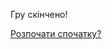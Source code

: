 Гру скінчено!

[Розпочати спочатку?](https://github.com/ccc0der/create-your-own-adventure/edit/master/ukrainian/marshmallow.md)
